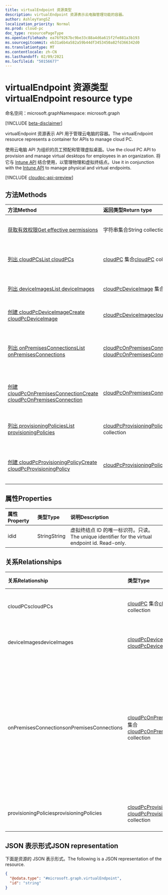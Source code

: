 ```yaml
---
title: virtualEndpoint 资源类型
description: virtualEndpoint 资源表示云电脑管理功能的容器。
author: AshleyYangSZ
localization_priority: Normal
ms.prod: cloud-pc
doc_type: resourcePageType
ms.openlocfilehash: ea76f9267bc9be33c88a4d6a615f2fe881a3b193
ms.sourcegitcommit: eb31a6b4a582a59b44df3453450a82fd366342d0
ms.translationtype: MT
ms.contentlocale: zh-CN
ms.lasthandoff: 02/09/2021
ms.locfileid: "50156677"
---
```

# <a name="virtualendpoint-resource-type"></a><span data-ttu-id="72fd1-103">virtualEndpoint 资源类型</span><span class="sxs-lookup"><span data-stu-id="72fd1-103">virtualEndpoint resource type</span></span>

<span data-ttu-id="72fd1-104">命名空间：microsoft.graph</span><span class="sxs-lookup"><span data-stu-id="72fd1-104">Namespace: microsoft.graph</span></span>

[!INCLUDE [beta-disclaimer](../../includes/beta-disclaimer.md)]

<span data-ttu-id="72fd1-105">virtualEndpoint 资源表示 API 用于管理云电脑的容器。</span><span class="sxs-lookup"><span data-stu-id="72fd1-105">The virtualEndpoint resource represents a container for APIs to manage cloud PC.</span></span>

<span data-ttu-id="72fd1-106">使用云电脑 API 为组织的员工预配和管理虚拟桌面。</span><span class="sxs-lookup"><span data-stu-id="72fd1-106">Use the cloud PC API to provision and manage virtual desktops for employees in an organization.</span></span> <span data-ttu-id="72fd1-107">将它与 [Intune API](../resources/intune-graph-overview.md) 结合使用，以管理物理和虚拟终结点。</span><span class="sxs-lookup"><span data-stu-id="72fd1-107">Use it in conjunction with the [Intune API](../resources/intune-graph-overview.md) to manage physical and virtual endpoints.</span></span>

[!INCLUDE [cloudpc-api-preview](../../includes/cloudpc-api-preview.md)]
## <a name="methods"></a><span data-ttu-id="72fd1-108">方法</span><span class="sxs-lookup"><span data-stu-id="72fd1-108">Methods</span></span>

|<span data-ttu-id="72fd1-109">方法</span><span class="sxs-lookup"><span data-stu-id="72fd1-109">Method</span></span>|<span data-ttu-id="72fd1-110">返回类型</span><span class="sxs-lookup"><span data-stu-id="72fd1-110">Return type</span></span>|<span data-ttu-id="72fd1-111">说明</span><span class="sxs-lookup"><span data-stu-id="72fd1-111">Description</span></span>|
|:---|:---|:---|
|[<span data-ttu-id="72fd1-112">获取有效权限</span><span class="sxs-lookup"><span data-stu-id="72fd1-112">Get effective permissions</span></span>](../api/virtualendpoint-geteffectivepermissions.md)|<span data-ttu-id="72fd1-113">字符串集合</span><span class="sxs-lookup"><span data-stu-id="72fd1-113">String collection</span></span>|<span data-ttu-id="72fd1-114">查看当前经过身份验证的用户的有效权限。</span><span class="sxs-lookup"><span data-stu-id="72fd1-114">View the effective permissions of the currently authenticated user.</span></span>|
|[<span data-ttu-id="72fd1-115">列出 cloudPCs</span><span class="sxs-lookup"><span data-stu-id="72fd1-115">List cloudPCs</span></span>](../api/virtualendpoint-list-cloudpcs.md)|<span data-ttu-id="72fd1-116">[cloudPC](../resources/cloudpc.md) 集合</span><span class="sxs-lookup"><span data-stu-id="72fd1-116">[cloudPC](../resources/cloudpc.md) collection</span></span>|<span data-ttu-id="72fd1-117">列出 cloudPC 对象 [的属性和](../resources/cloudpc.md) 关系。</span><span class="sxs-lookup"><span data-stu-id="72fd1-117">List properties and relationships of the [cloudPC](../resources/cloudpc.md) objects.</span></span>|
|[<span data-ttu-id="72fd1-118">列出 deviceImages</span><span class="sxs-lookup"><span data-stu-id="72fd1-118">List deviceImages</span></span>](../api/virtualendpoint-list-deviceimages.md)|<span data-ttu-id="72fd1-119">[cloudPcDeviceImage](../resources/cloudpcdeviceimage.md) 集合</span><span class="sxs-lookup"><span data-stu-id="72fd1-119">[cloudPcDeviceImage](../resources/cloudpcdeviceimage.md) collection</span></span>|<span data-ttu-id="72fd1-120">列出 [cloudPcDeviceImage](../resources/cloudpcdeviceimage.md) 对象的属性和关系。</span><span class="sxs-lookup"><span data-stu-id="72fd1-120">List the properties and relationships of [cloudPcDeviceImage](../resources/cloudpcdeviceimage.md) objects.</span></span>|
|[<span data-ttu-id="72fd1-121">创建 cloudPcDeviceImage</span><span class="sxs-lookup"><span data-stu-id="72fd1-121">Create cloudPcDeviceImage</span></span>](../api/virtualendpoint-post-deviceimages.md)|[<span data-ttu-id="72fd1-122">cloudPcDeviceImage</span><span class="sxs-lookup"><span data-stu-id="72fd1-122">cloudPcDeviceImage</span></span>](../resources/cloudpcdeviceimage.md)|<span data-ttu-id="72fd1-123">创建新的 [cloudPcDeviceImage](../resources/cloudpcdeviceimage.md) 对象。</span><span class="sxs-lookup"><span data-stu-id="72fd1-123">Create a new [cloudPcDeviceImage](../resources/cloudpcdeviceimage.md) object.</span></span>|
|[<span data-ttu-id="72fd1-124">列出 onPremisesConnections</span><span class="sxs-lookup"><span data-stu-id="72fd1-124">List onPremisesConnections</span></span>](../api/virtualendpoint-list-onpremisesconnections.md)|<span data-ttu-id="72fd1-125">[cloudPcOnPremisesConnection](../resources/cloudpconpremisesconnection.md) 集合</span><span class="sxs-lookup"><span data-stu-id="72fd1-125">[cloudPcOnPremisesConnection](../resources/cloudpconpremisesconnection.md) collection</span></span>|<span data-ttu-id="72fd1-126">列出 [cloudPcOnPremisesConnection](../resources/cloudpconpremisesconnection.md) 对象的属性和关系。</span><span class="sxs-lookup"><span data-stu-id="72fd1-126">List properties and relationships of the [cloudPcOnPremisesConnection](../resources/cloudpconpremisesconnection.md) objects.</span></span>|
|[<span data-ttu-id="72fd1-127">创建 cloudPcOnPremisesConnection</span><span class="sxs-lookup"><span data-stu-id="72fd1-127">Create cloudPcOnPremisesConnection</span></span>](../api/virtualendpoint-post-onpremisesconnections.md)|[<span data-ttu-id="72fd1-128">cloudPcOnPremisesConnection</span><span class="sxs-lookup"><span data-stu-id="72fd1-128">cloudPcOnPremisesConnection</span></span>](../resources/cloudpconpremisesconnection.md)|<span data-ttu-id="72fd1-129">创建新的 [cloudPcOnPremisesConnection](../resources/cloudpconpremisesconnection.md) 对象。</span><span class="sxs-lookup"><span data-stu-id="72fd1-129">Create a new [cloudPcOnPremisesConnection](../resources/cloudpconpremisesconnection.md) object.</span></span>|
|[<span data-ttu-id="72fd1-130">列出 provisioningPolicies</span><span class="sxs-lookup"><span data-stu-id="72fd1-130">List provisioningPolicies</span></span>](../api/virtualendpoint-list-provisioningpolicies.md)|<span data-ttu-id="72fd1-131">[cloudPcProvisioningPolicy](../resources/cloudpcprovisioningpolicy.md) 集合</span><span class="sxs-lookup"><span data-stu-id="72fd1-131">[cloudPcProvisioningPolicy](../resources/cloudpcprovisioningpolicy.md) collection</span></span>|<span data-ttu-id="72fd1-132">列出 [cloudPcProvisioningPolicy 对象的属性和](../resources/cloudpcprovisioningpolicy.md) 关系。</span><span class="sxs-lookup"><span data-stu-id="72fd1-132">List properties and relationships of the [cloudPcProvisioningPolicy](../resources/cloudpcprovisioningpolicy.md) objects.</span></span>|
|[<span data-ttu-id="72fd1-133">创建 cloudPcProvisioningPolicy</span><span class="sxs-lookup"><span data-stu-id="72fd1-133">Create cloudPcProvisioningPolicy</span></span>](../api/virtualendpoint-post-provisioningpolicies.md)|[<span data-ttu-id="72fd1-134">cloudPcProvisioningPolicy</span><span class="sxs-lookup"><span data-stu-id="72fd1-134">cloudPcProvisioningPolicy</span></span>](../resources/cloudpcprovisioningpolicy.md)|<span data-ttu-id="72fd1-135">创建新的 [cloudPcProvisioningPolicy](../resources/cloudpcprovisioningpolicy.md) 对象。</span><span class="sxs-lookup"><span data-stu-id="72fd1-135">Create a new [cloudPcProvisioningPolicy](../resources/cloudpcprovisioningpolicy.md) object.</span></span>|

## <a name="properties"></a><span data-ttu-id="72fd1-136">属性</span><span class="sxs-lookup"><span data-stu-id="72fd1-136">Properties</span></span>

|<span data-ttu-id="72fd1-137">属性</span><span class="sxs-lookup"><span data-stu-id="72fd1-137">Property</span></span>|<span data-ttu-id="72fd1-138">类型</span><span class="sxs-lookup"><span data-stu-id="72fd1-138">Type</span></span>|<span data-ttu-id="72fd1-139">说明</span><span class="sxs-lookup"><span data-stu-id="72fd1-139">Description</span></span>|
|:---|:---|:---|
|<span data-ttu-id="72fd1-140">id</span><span class="sxs-lookup"><span data-stu-id="72fd1-140">id</span></span>|<span data-ttu-id="72fd1-141">String</span><span class="sxs-lookup"><span data-stu-id="72fd1-141">String</span></span>|<span data-ttu-id="72fd1-142">虚拟终结点 ID 的唯一标识符。只读。</span><span class="sxs-lookup"><span data-stu-id="72fd1-142">The unique identifier for the virtual endpoint id. Read-only.</span></span>|

## <a name="relationships"></a><span data-ttu-id="72fd1-143">关系</span><span class="sxs-lookup"><span data-stu-id="72fd1-143">Relationships</span></span>

|<span data-ttu-id="72fd1-144">关系</span><span class="sxs-lookup"><span data-stu-id="72fd1-144">Relationship</span></span>|<span data-ttu-id="72fd1-145">类型</span><span class="sxs-lookup"><span data-stu-id="72fd1-145">Type</span></span>|<span data-ttu-id="72fd1-146">说明</span><span class="sxs-lookup"><span data-stu-id="72fd1-146">Description</span></span>|
|:---|:---|:---|
|<span data-ttu-id="72fd1-147">cloudPCs</span><span class="sxs-lookup"><span data-stu-id="72fd1-147">cloudPCs</span></span>|<span data-ttu-id="72fd1-148">[cloudPC](../resources/cloudpc.md) 集合</span><span class="sxs-lookup"><span data-stu-id="72fd1-148">[cloudPC](../resources/cloudpc.md) collection</span></span>|<span data-ttu-id="72fd1-149">云托管虚拟桌面。</span><span class="sxs-lookup"><span data-stu-id="72fd1-149">Cloud managed virtual desktops.</span></span>|
|<span data-ttu-id="72fd1-150">deviceImages</span><span class="sxs-lookup"><span data-stu-id="72fd1-150">deviceImages</span></span>|<span data-ttu-id="72fd1-151">[cloudPcDeviceImage](../resources/cloudpcdeviceimage.md) 集合</span><span class="sxs-lookup"><span data-stu-id="72fd1-151">[cloudPcDeviceImage](../resources/cloudpcdeviceimage.md) collection</span></span>|<span data-ttu-id="72fd1-152">云电脑上的图像资源。</span><span class="sxs-lookup"><span data-stu-id="72fd1-152">The image resource on cloud PC.</span></span>|
|<span data-ttu-id="72fd1-153">onPremisesConnections</span><span class="sxs-lookup"><span data-stu-id="72fd1-153">onPremisesConnections</span></span>|<span data-ttu-id="72fd1-154">[cloudPcOnPremisesConnection](../resources/cloudpconpremisesconnection.md) 集合</span><span class="sxs-lookup"><span data-stu-id="72fd1-154">[cloudPcOnPremisesConnection](../resources/cloudpconpremisesconnection.md) collection</span></span>|<span data-ttu-id="72fd1-155">Azure 资源信息的定义集合，可用于为云电脑建立本地网络连接。</span><span class="sxs-lookup"><span data-stu-id="72fd1-155">A defined collection of Azure resource information that can be used to establish on-premises network connectivity for cloud PCs.</span></span>|
|<span data-ttu-id="72fd1-156">provisioningPolicies</span><span class="sxs-lookup"><span data-stu-id="72fd1-156">provisioningPolicies</span></span>|<span data-ttu-id="72fd1-157">[cloudPcProvisioningPolicy](../resources/cloudpcprovisioningpolicy.md) 集合</span><span class="sxs-lookup"><span data-stu-id="72fd1-157">[cloudPcProvisioningPolicy](../resources/cloudpcprovisioningpolicy.md) collection</span></span>|<span data-ttu-id="72fd1-158">云电脑预配策略。</span><span class="sxs-lookup"><span data-stu-id="72fd1-158">cloud PC provisioning policy.</span></span>|

## <a name="json-representation"></a><span data-ttu-id="72fd1-159">JSON 表示形式</span><span class="sxs-lookup"><span data-stu-id="72fd1-159">JSON representation</span></span>

<span data-ttu-id="72fd1-160">下面是资源的 JSON 表示形式。</span><span class="sxs-lookup"><span data-stu-id="72fd1-160">The following is a JSON representation of the resource.</span></span>
<!-- {
  "blockType": "resource",
  "keyProperty": "id",
  "@odata.type": "microsoft.graph.virtualEndpoint",
  "openType": false
}
-->

``` json
{
  "@odata.type": "#microsoft.graph.virtualEndpoint",
  "id": "string"
}
```
